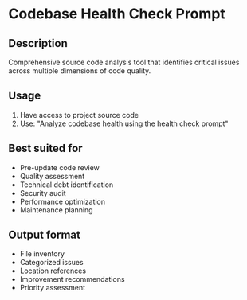 # Codebase Health Check Prompt

## Description
Comprehensive source code analysis tool that identifies critical issues across multiple dimensions of code quality.

## Usage
1. Have access to project source code
2. Use: "Analyze codebase health using the health check prompt"

## Best suited for
- Pre-update code review
- Quality assessment
- Technical debt identification
- Security audit
- Performance optimization
- Maintenance planning

## Output format
- File inventory
- Categorized issues
- Location references
- Improvement recommendations
- Priority assessment

